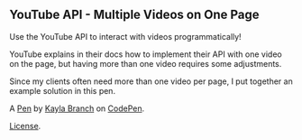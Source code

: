 YouTube API - Multiple Videos on One Page
-----------------------------------------
Use the YouTube API to interact with videos programmatically!

YouTube explains in their docs how to implement their API with one video on the page, but having more than one video requires some adjustments. 

Since my clients often need more than one video per page, I put together an example solution in this pen.

A [Pen](https://codepen.io/kaylabranch/pen/JOMpJJ) by [Kayla Branch](https://codepen.io/kaylabranch) on [CodePen](https://codepen.io).

[License](https://codepen.io/kaylabranch/pen/JOMpJJ/license).